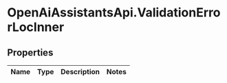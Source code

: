 # OpenAiAssistantsApi.ValidationErrorLocInner

## Properties

Name | Type | Description | Notes
------------ | ------------- | ------------- | -------------


